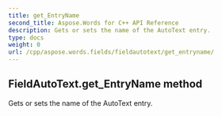 ```yaml
---
title: get_EntryName
second_title: Aspose.Words for C++ API Reference
description: Gets or sets the name of the AutoText entry. 
type: docs
weight: 0
url: /cpp/aspose.words.fields/fieldautotext/get_entryname/
---
```

## FieldAutoText.get_EntryName method


Gets or sets the name of the AutoText entry.

